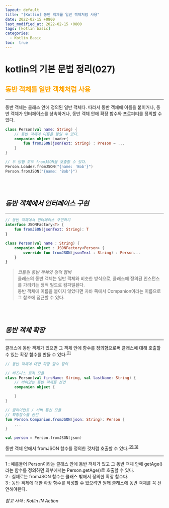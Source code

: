 ```yaml
---
layout: default
title: "[Kotlin] 동반 객체를 일반 객체처럼 사용"
date: 2022-02-15 +0800
last_modified_at: 2022-02-15 +0800
tags: [kotlin basic]
categories:
  - Kotlin Basic
toc:  true
---
```


# kotlin의 기본 문법 정리(027) 

## <span style="color:orange">동반 객체를 일반 객체처럼 사용</span>  
---

동반 객체는 클래스 안에 정의된 일반 객체다. 따라서 동반 객체에 이름을 붙이거나, 동반 객체가 인터페이스를 상속하거나, 동반 객체 안에 확장 함수와 프로퍼티를 정의할 수 있다.<br>

```kotlin
class Person(val name: String) {
    // 동반 객체에 이름을 붙일 수 있다.
    companion object Loader{
        fun fromJSON(jsonText: String) : Preson = ...
    }
}

// 두 방법 모두 fromJSON을 호출할 수 있다.
Person.Loader.fromJSON("{name: 'Bob'}")
Person.fromJSON("{name: 'Bob'}")
```
<br>
<br>

*<h2>동반 객체에서 인터페이스 구현</h2>*

---
```kotlin
// 동반 객체에서 인터페이스 구현하기
interface JSONFactory<T> {
    fun fromJSON(jsonText: String): T
}

class Person(val name : String) {
    companion object : JSONFactory<Person> {
        override fun fromJSON(jsonText : String) : Person...
    }
}
```

> _코틀린 동반 객체와 정적 멤버_<br>
> 클래스의 동반 객체는 일반 객체와 비슷한 방식으로, 클래스에 정의된 인스턴스를 가리키는 정적 필드로 컴파일된다.<br>
> 동반 객체에 이름을 붙이지 않았다면 자바 쪽에서 Companion이라는 이름으로 그 참조에 접근할 수 있다.<br>

<br>
<br>

*<h2>동반 객체 확장</h2>*

---
클래스에 동반 객체가 있으면 그 객체 안에 함수를 정의함으로써 클래스에 대해 호출할 수 있는 확장 함수를 만들 수 있다.<sup>[[1]](#footnote_1)</sup><br>

```kotlin
// 동반 객체에 대한 확장 함수 정의

// 비즈니스 로직 모듈
class Person(val firsName: String, val lastName: String) {
    // 비어있는 동반 객체를 선언
    companion object {

    }
}

// 클라이언트 / 서버 통신 모듈
// 확장함수를 선언
fun Person.Companion.fromJSON(json: String): Person {
    ...
}

val person = Person.fromJSON(json)
```

동반 객체 안에서 fromJSON 함수를 정의한 것처럼 호출할 수 있다.<sup>[[2]](#footnote_2)</sup><sup>[[3]](#footnote_3)</sup><br>

---

<a name="footnote_1">1</a> : 예를들어 Person이라는 클래스 안에 동반 객체가 있고 그 동반 객체 안에 getAge()라는 함수를 정의하면 외부에서는 Person.getAge()로 호출할 수 있다.<br>
<a name="footnote_2">2</a> : 실제로는 fromJSON 함수는 클래스 밖에서 정의한 확장 함수다.<br>
<a name="footnote_3">3</a> : 동반 객체에 대한 확장 함수를 작성할 수 있으려면 원래 클래스에 동반 객체를 꼭 선언해야한다.<br>
<br>
*참고 서적 : Kotlin IN Action*